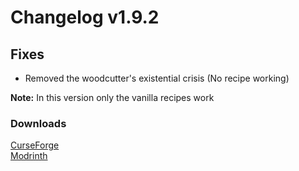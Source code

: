 # Changelog v1.9.2

## Fixes
- Removed the woodcutter's existential crisis (No recipe working)

**Note:** In this version only the vanilla recipes work

### Downloads
[CurseForge](https://curseforge.com/minecraft/mc-mods/nemos-woodcutter) <br>
[Modrinth](https://modrinth.com/mod/nemos-woodcutter)